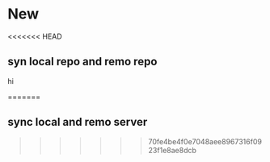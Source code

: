 # New
<<<<<<< HEAD
## syn local repo and remo repo

hi

=======
## sync local and remo server
>>>>>>> 70fe4be4f0e7048aee8967316f0923f1e8ae8dcb
